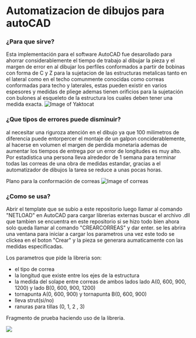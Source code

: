 # Automatizacion de dibujos para autoCAD
 
 ### ¿Para que sirve?
 
Esta implementación para el software AutoCAD fue desarollado para ahorrar considerablemente el tiempo de trabajo al dibujar la pieza y el margen de error en al dibujar los perfiles conformados a partir de bobinas con forma de C y Z para la sujetacion de las estructuras metalicas tanto en el lateral como en el techo comunmente conocidas como correas conformadas para techo y laterales, estas pueden existir en varios espesores y medidas de pliege ademas tienen orificios para la sujetación con bulones al esqueleto de la estructura los cuales deben tener una medida exacta.
![Image of Yaktocat](https://encrypted-tbn0.gstatic.com/images?q=tbn:ANd9GcR9dQrBLgtC5Eqjh8C1gA5lJuWf8GljgQMgf-zQa6qO1VyF8J_b&s)


### ¿Que tipos de errores puede disminuir?

al necesitar una riguroza atención en el dibujo ya que 100 milimetros de diferencia puede entorpercer el montaje de un galpon conciderablemente, al hacerse en volumen el margen de perdida monetaria ademas de aumentar los tiempos de entrega por un error de longitudes es muy alto. Por estadistica una persona lleva alrededor de 1 semana para terminar todas las correas de una obra de medidas estandar, gracias a el automatizador de dibujos la tarea se reduce a unas pocas horas.
 
Plano para la conformación de correas
![Image of correas](https://fotos.subefotos.com/c510d6806db57de057ece1d3e686ce3ao.png)
 
 
 ### ¿Como se usa?
 Abrir el template que se subio a este repositorio luego llamar al comando "NETLOAD" en AutoCAD para cargar librerias externas    buscar el archivo .dll que tambien se encuentra en este repositorio si se hizo todo bien ahora solo queda llamar al comando "CREARCORREAS" y dar enter. se les abrira una ventana para iniciar a cargar los parametros una vez este todo se clickea en el boton "Crear" y la pieza se generara aumaticamente con las medidas especificadas.
 
 Los parametros que pide la libreria son:
 * el tipo de correa
 * la longitud que existe entre los ejes de la estructura
 * la medida del solape entre correas de ambos lados lado A(0, 600, 900, 1200) y lado B(0, 600, 900, 1200)
 * tornapunta A(0, 600, 900) y tornapunta B(0, 600, 900)
 * lleva strut(si/no) 
 * ranuras para tillas (0, 1, 2 , 3)
 
 Fragmento de prueba haciendo uso de la libreria.
 
![](https://media.giphy.com/media/MDgLs01wwb94N6OlWT/giphy.gif) 
